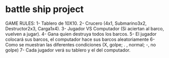# battle ship project

GAME RULES: 
1-	Tablero de 10X10.
2-	Crucero (4x1, Submarino3x2, Destructor2x3, Carga1x4).
3-	Jugador VS Computador (Si aciertan al barco, vuelven a jugar).
4-	Gana quien destruya todos los barcos.
5-	El jugador colocará sus barcos, el computador hace sus barcos aleatoriamente
6-	Como se muestran las diferentes condiciones (X, golpe; . , normal; -, no golpe)
7-	Cada jugador verá su tablero y el del computador.